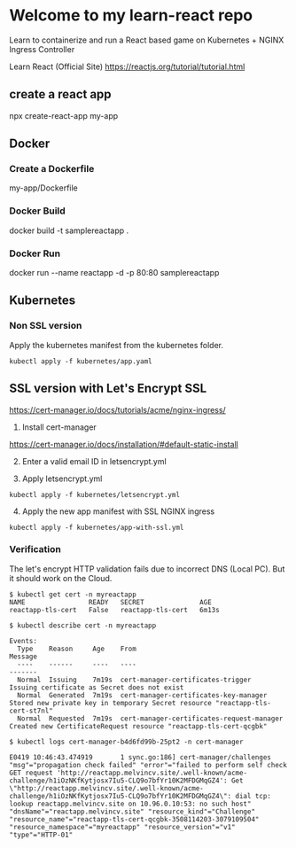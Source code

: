 # Welcome to my learn-react repo

Learn to containerize and run a React based game on Kubernetes + NGINX Ingress Controller

Learn React (Official Site)
https://reactjs.org/tutorial/tutorial.html

## create a react app

npx create-react-app my-app

## Docker

### Create a Dockerfile

my-app/Dockerfile

### Docker Build

docker build -t samplereactapp .

### Docker Run

docker run --name reactapp -d -p 80:80 samplereactapp

## Kubernetes

### Non SSL version

Apply the kubernetes manifest from the kubernetes folder.

```
kubectl apply -f kubernetes/app.yaml
```

## SSL version with Let's Encrypt SSL

https://cert-manager.io/docs/tutorials/acme/nginx-ingress/

1. Install cert-manager

https://cert-manager.io/docs/installation/#default-static-install

2. Enter a valid email ID in letsencrypt.yml

3. Apply letsencrypt.yml

```
kubectl apply -f kubernetes/letsencrypt.yml
```

4. Apply the new app manifest with SSL NGINX ingress

```
kubectl apply -f kubernetes/app-with-ssl.yml
```

### Verification

The let's encrypt HTTP validation fails due to incorrect DNS (Local PC). But it should work on the Cloud.

```
$ kubectl get cert -n myreactapp
NAME                READY   SECRET              AGE
reactapp-tls-cert   False   reactapp-tls-cert   6m13s

$ kubectl describe cert -n myreactapp

Events:
  Type    Reason     Age    From                                       Message
  ----    ------     ----   ----                                       -------
  Normal  Issuing    7m19s  cert-manager-certificates-trigger          Issuing certificate as Secret does not exist
  Normal  Generated  7m19s  cert-manager-certificates-key-manager      Stored new private key in temporary Secret resource "reactapp-tls-cert-st7nl"
  Normal  Requested  7m19s  cert-manager-certificates-request-manager  Created new CertificateRequest resource "reactapp-tls-cert-qcgbk"

$ kubectl logs cert-manager-b4d6fd99b-25pt2 -n cert-manager

E0419 10:46:43.474919       1 sync.go:186] cert-manager/challenges "msg"="propagation check failed" "error"="failed to perform self check GET request 'http://reactapp.melvincv.site/.well-known/acme-challenge/h1iOzNKfKytjosx7Iu5-CLQ9o7bfYr10K2MFDGMqGZ4': Get \"http://reactapp.melvincv.site/.well-known/acme-challenge/h1iOzNKfKytjosx7Iu5-CLQ9o7bfYr10K2MFDGMqGZ4\": dial tcp: lookup reactapp.melvincv.site on 10.96.0.10:53: no such host" "dnsName"="reactapp.melvincv.site" "resource_kind"="Challenge" "resource_name"="reactapp-tls-cert-qcgbk-3508114203-3079109504" "resource_namespace"="myreactapp" "resource_version"="v1" "type"="HTTP-01"
```